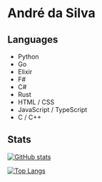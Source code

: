 # André da Silva

## Languages

* Python
* Go
* Elixir
* F#
* C#
* Rust
* HTML / CSS
* JavaScript / TypeScript
* C / C++

## Stats

[![GitHub stats](https://github-readme-stats.vercel.app/api?username=andre-dasilva&show_icons=true)](https://github.com/anuraghazra/github-readme-stats)

[![Top Langs](https://github-readme-stats.vercel.app/api/top-langs/?username=andre-dasilva)](https://github.com/anuraghazra/github-readme-stats)

